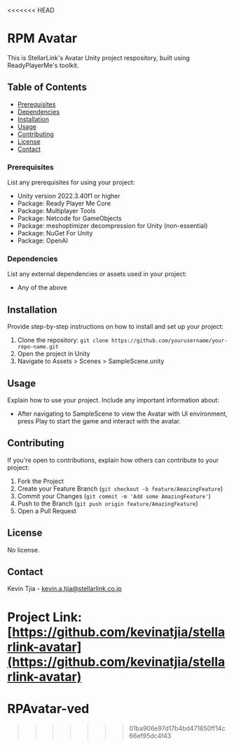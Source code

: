 <<<<<<< HEAD
# RPM Avatar

This is StellarLink's Avatar Unity project respository, built using ReadyPlayerMe's toolkit.

## Table of Contents
- [Prerequisites](#prerequisites)
- [Dependencies](#dependencies)
- [Installation](#installation)
- [Usage](#usage)
- [Contributing](#contributing)
- [License](#license)
- [Contact](#contact)

### Prerequisites

List any prerequisites for using your project:

- Unity version 2022.3.40f1 or higher
- Package: Ready Player Me Core
- Package: Multiplayer Tools
- Package: Netcode for GameObjects
- Package: meshoptimizer decompression for Unity (non-essential)
- Package: NuGet For Unity
- Package: OpenAI

### Dependencies

List any external dependencies or assets used in your project:

- Any of the above

## Installation

Provide step-by-step instructions on how to install and set up your project:

1. Clone the repository: `git clone https://github.com/yourusername/your-repo-name.git`
2. Open the project in Unity
3. Navigate to Assets > Scenes > SampleScene.unity

## Usage

Explain how to use your project. Include any important information about:

- After navigating to SampleScene to view the Avatar with UI environment, press Play to start the game and interact with the avatar.

## Contributing

If you're open to contributions, explain how others can contribute to your project:

1. Fork the Project
2. Create your Feature Branch (`git checkout -b feature/AmazingFeature`)
3. Commit your Changes (`git commit -m 'Add some AmazingFeature'`)
4. Push to the Branch (`git push origin feature/AmazingFeature`)
5. Open a Pull Request

## License

No license.

## Contact

Kevin Tjia - kevin.a.tjia@stellarlink.co.jp

Project Link: [https://github.com/kevinatjia/stellarlink-avatar](https://github.com/kevinatjia/stellarlink-avatar)
=======
# RPAvatar-ved
>>>>>>> 01ba906e97d17b4bd471650ff14c66ef95dc4f43
